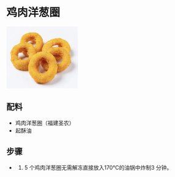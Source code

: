 # 鸡肉洋葱圈

![鸡肉洋葱圈](../images/鸡肉洋葱圈.png)

## 配料

- 鸡肉洋葱圈（福建圣农）
- 起酥油

## 步骤

- 1. 5 个鸡肉洋葱圈无需解冻直接放入170℃的油锅中炸制3 分钟。
